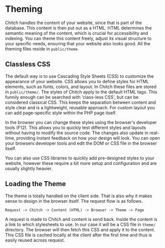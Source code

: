 # Theming

Chitch handles the content of your website, since that is part of the database. This content is then put out as a HTML. HTML determines the semantic meaning of the content, which is crucial for accessibility and indexing. You can theme this content freely, adjust its visual structure to your specific needs, ensuring that your website also looks good. All the theming files reside in `public/theme`.

## Classless CSS
The default way is to use Cascading Style Sheets (CSS) to customize the appearance of your website. CSS allows you to define styles for HTML elements, such as fonts, colors, and layout. In Chitch these files are stored in `public/theme/`. The styles of Chitch apply to the default HTML tags. This funnily enough can be searched with 'class-less CSS', but can be considered classical CSS. This keeps the separation between content and style clear and is a lightweight, reusable approach. For custom layout you can add page-specific style within the PHP page itself.

In the browser you can change these styles using the browser's developer tools (F12). This allows you to quickly test different styles and layouts without having to modify the source code. The changes also update in real-time, providing instant feedback on how your design will look. You can open your browsers developer tools and edit the DOM or CSS file in the browser itself.

You can also use CSS libraries to quickly add pre-designed styles to your website, however these require a bit more setup and configuration and are usually slightly heavier.

## Loading the Theme

The theme is totally handled on the client side. That is also why it makes sense to design in the browser itself. The request flow is as follows.

```
Request -> Chitch -> Content (HTML) -> Browser -> Theme -> Page
```

A request is made to Chitch and content is send back. Inside the content is a link to which stylesheets to use. In our case it will be a CSS file in `theme/` directory. The browser will then fetch this CSS and apply it to the content. This CSS file is cached locally at the client after the first time and thus is easily reused across request.
